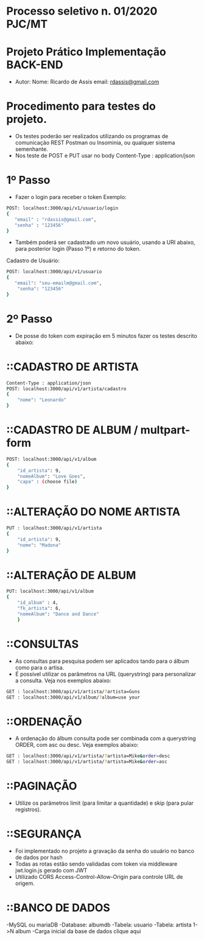 # Processo seletivo n. 01/2020 PJC/MT
# Projeto Prático Implementação BACK-END

- Autor:
Nome:  Ricardo de Assis
email: rdassis@gmail.com

# Procedimento para testes do projeto.
- Os testes poderão ser realizados utilizando os programas de comunicação REST Postman ou Insominia, ou qualquer sistema semenhante.
- Nos teste de POST e PUT usar no body Content-Type : application/json

# 1º Passo
- Fazer o login para receber o token
Exemplo:
```sh
POST: localhost:3000/api/v1/usuario/login
{
   "email" : "rdassis@gmail.com",  
   "senha" : "123456"
}
````
- Também poderá ser cadastrado um novo usuário, usando a URI abaixo, para posterior login (Passo 1º) e retorno do token.

Cadastro de Usuário:
```sh
POST: localhost:3000/api/v1/usuario
{
   "email": "seu-emailm@gmail.com",
    "senha": "123456"	
}
```
# 2º Passo
- De posse do token com expiração em 5 minutos fazer os testes descrito abaixo:

# ::CADASTRO DE ARTISTA
```sh
Content-Type : application/json
POST: localhost:3000/api/v1/artista/cadastro
{
    "nome": "Leonardo"
}
```
# ::CADASTRO DE ALBUM / multpart-form
```sh
POST: localhost:3000/api/v1/album
{
	"id_artista": 9,
	"nomeAlbum": "Love Goes",
	"capa" : (choose file)
}
```
# ::ALTERAÇÃO DO NOME ARTISTA
```sh
PUT : localhost:3000/api/v1/artista
{
	"id_artista": 9,
	"nome": "Madona"
}
````
# ::ALTERAÇÃO DE ALBUM
```sh
PUT: localhost:3000/api/v1/album
{
    "id_album" : 4,  
    "fk_artista": 6,
    "nomeAlbum": "Dance and Dance"
	}
````
# ::CONSULTAS
- As consultas para pesquisa podem ser aplicados tando para o álbum como para o artisa.
- É possível utilizar os parâmetros na URL (querystring) para personalizar a consulta. Veja nos exemplos abaixo:
```sh
GET : localhost:3000/api/v1/artista/?artista=Guns
GET : localhost:3000/api/v1/album/?album=use your
````
# ::ORDENAÇÃO
- A ordenação do álbum consulta pode ser combinada com a querystring ORDER, com asc ou desc. Veja exemplos abaixo:
```sh
GET : localhost:3000/api/v1/artista/?artista=Mike&order=desc
GET : localhost:3000/api/v1/artista/?artista=Mike&order=asc
````
# ::PAGINAÇÃO
- Utilize os parâmetros limit (para limitar a quantidade) e skip (para pular registros).

# ::SEGURANÇA
- Foi implementado no projeto a gravação da senha do usuário no banco de dados por hash
- Todas as rotas estão sendo validadas com token via middleware jwt.login.js gerado com JWT
- Utilizado CORS Access-Control-Allow-Origin para controle URL de origem.

# ::BANCO DE DADOS
-MySQL ou mariaDB
-Database: albumdb
-Tabela: usuario
-Tabela: artista 1->N album
-Carga inicial da base de dados clique aqui

